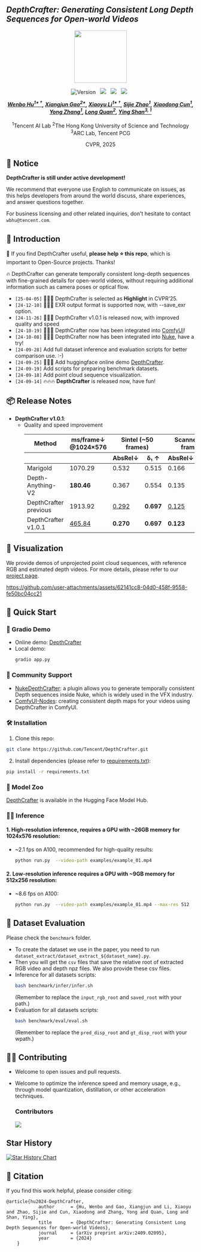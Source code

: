 ## ___***DepthCrafter: Generating Consistent Long Depth Sequences for Open-world Videos***___
<div align="center">
<img src='https://depthcrafter.github.io/img/logo.png' style="height:140px"></img>



![Version](https://img.shields.io/badge/version-1.0.1-blue) &nbsp;
 <a href='https://arxiv.org/abs/2409.02095'><img src='https://img.shields.io/badge/arXiv-2409.02095-b31b1b.svg'></a> &nbsp;
 <a href='https://depthcrafter.github.io'><img src='https://img.shields.io/badge/Project-Page-Green'></a> &nbsp;
 <a href='https://huggingface.co/spaces/tencent/DepthCrafter'><img src='https://img.shields.io/badge/%F0%9F%A4%97%20Hugging%20Face-Demo-blue'></a> &nbsp;


_**[Wenbo Hu<sup>1* &dagger;</sup>](https://wbhu.github.io), 
[Xiangjun Gao<sup>2*</sup>](https://scholar.google.com/citations?user=qgdesEcAAAAJ&hl=en), 
[Xiaoyu Li<sup>1* &dagger;</sup>](https://xiaoyu258.github.io), 
[Sijie Zhao<sup>1</sup>](https://scholar.google.com/citations?user=tZ3dS3MAAAAJ&hl=en), 
[Xiaodong Cun<sup>1</sup>](https://vinthony.github.io/academic), <br>
[Yong Zhang<sup>1</sup>](https://yzhang2016.github.io), 
[Long Quan<sup>2</sup>](https://home.cse.ust.hk/~quan), 
[Ying Shan<sup>3, 1</sup>](https://scholar.google.com/citations?user=4oXBp9UAAAAJ&hl=en)**_
<br><br>
<sup>1</sup>Tencent AI Lab
<sup>2</sup>The Hong Kong University of Science and Technology
<sup>3</sup>ARC Lab, Tencent PCG

CVPR, 2025

</div>

## 🔆 Notice

**DepthCrafter is still under active development!**

We recommend that everyone use English to communicate on issues, as this helps developers from around the world discuss, share experiences, and answer questions together.

For business licensing and other related inquiries, don't hesitate to contact `wbhu@tencent.com`.



## 🔆 Introduction
🤗 If you find DepthCrafter useful, **please help ⭐ this repo**, which is important to Open-Source projects. Thanks!

🔥 DepthCrafter can generate temporally consistent long-depth sequences with fine-grained details for open-world videos, 
without requiring additional information such as camera poses or optical flow.

- `[25-04-05]` 🎉🎉🎉 DepthCrafter is selected as **Highlight** in CVPR‘25.
- `[24-12-10]` 🌟🌟🌟 EXR output format is supported now, with --save_exr option.
- `[24-11-26]` 🚀🚀🚀 DepthCrafter v1.0.1 is released now, with improved quality and speed
- `[24-10-19]` 🤗🤗🤗 DepthCrafter now has been integrated into [ComfyUI](https://github.com/akatz-ai/ComfyUI-DepthCrafter-Nodes)!
- `[24-10-08]` 🤗🤗🤗 DepthCrafter now has been integrated into [Nuke](https://github.com/Theo-SAMINADIN-td/NukeDepthCrafter), have a try!
- `[24-09-28]` Add full dataset inference and evaluation scripts for better comparison use. :-)
- `[24-09-25]` 🤗🤗🤗 Add huggingface online demo [DepthCrafter](https://huggingface.co/spaces/tencent/DepthCrafter). 
- `[24-09-19]` Add scripts for preparing benchmark datasets. 
- `[24-09-18]` Add point cloud sequence visualization.
- `[24-09-14]` 🔥🔥🔥 **DepthCrafter** is released now, have fun!


## 📦 Release Notes
- **DepthCrafter v1.0.1**:
    - Quality and speed improvement
        <table>
          <thead>
            <tr>
              <th>Method</th>
              <th>ms/frame&#x2193; @1024&#xD7;576 </th>
              <th colspan="2">Sintel (~50 frames)</th>
              <th colspan="2">Scannet (90 frames)</th>
              <th colspan="2">KITTI (110 frames)</th>
              <th colspan="2">Bonn (110 frames)</th>
            </tr>
            <tr>
                <th></th>
                <th></th>
              <th>AbsRel&#x2193;</th>
              <th>&delta;&#x2081; &#x2191;</th>
              <th>AbsRel&#x2193;</th>
              <th>&delta;&#x2081; &#x2191;</th>
              <th>AbsRel&#x2193;</th>
              <th>&delta;&#x2081; &#x2191;</th>
              <th>AbsRel&#x2193;</th>
              <th>&delta;&#x2081; &#x2191;</th>
            </tr>
          </thead>
          <tbody>
            <tr>
              <td>Marigold</td>
              <td>1070.29</td>
              <td>0.532</td>
              <td>0.515</td>
              <td>0.166</td>
              <td>0.769</td>
              <td>0.149</td>
              <td>0.796</td>
              <td>0.091</td>
              <td>0.931</td>
            </tr>
            <tr>
              <td>Depth-Anything-V2</td>
              <td><strong>180.46</strong></td>
              <td>0.367</td>
              <td>0.554</td>
              <td>0.135</td>
              <td>0.822</td>
              <td>0.140</td>
              <td>0.804</td>
              <td>0.106</td>
              <td>0.921</td>
            </tr>
            <tr>
              <td>DepthCrafter previous</td>
              <td>1913.92</td>
                <td><u>0.292</u></td>
                <td><strong>0.697</strong></td>
                <td><u>0.125</u></td>
                <td><u>0.848</u></td>
                <td><u>0.110</u></td>
                <td><u>0.881</u></td>
                <td><u>0.075</u></td>
                <td><u>0.971</u></td>
            </tr>
            <tr>
              <td>DepthCrafter v1.0.1</td>
              <td><u>465.84</u></td>
                <td><strong>0.270</strong></td>
                <td><strong>0.697</strong></td>
                <td><strong>0.123</strong></td>
                <td><strong>0.856</strong></td>
                <td><strong>0.104</strong></td>
                <td><strong>0.896</strong></td>
                <td><strong>0.071</strong></td>
                <td><strong>0.972</strong></td>
            </tr>
          </tbody>
        </table>

    

## 🎥 Visualization
We provide demos of unprojected point cloud sequences, with reference RGB and estimated depth videos. 
For more details, please refer to our [project page](https://depthcrafter.github.io).


https://github.com/user-attachments/assets/62141cc8-04d0-458f-9558-fe50bc04cc21




## 🚀 Quick Start

### 🤖 Gradio Demo
- Online demo: [DepthCrafter](https://huggingface.co/spaces/tencent/DepthCrafter) 
- Local demo:
    ```bash
    gradio app.py
    ``` 

### 🌟 Community Support
- [NukeDepthCrafter](https://github.com/Theo-SAMINADIN-td/NukeDepthCrafter): 
    a plugin allows you to generate temporally consistent Depth sequences inside Nuke, 
    which is widely used in the VFX industry.
- [ComfyUI-Nodes](https://github.com/akatz-ai/ComfyUI-DepthCrafter-Nodes): creating consistent depth maps for your videos using DepthCrafter in ComfyUI.


### 🛠️ Installation
1. Clone this repo:
```bash
git clone https://github.com/Tencent/DepthCrafter.git
```
2. Install dependencies (please refer to [requirements.txt](requirements.txt)):
```bash
pip install -r requirements.txt
```



### 🤗 Model Zoo
[DepthCrafter](https://huggingface.co/tencent/DepthCrafter) is available in the Hugging Face Model Hub.

### 🏃‍♂️ Inference
#### 1. High-resolution inference, requires a GPU with ~26GB memory for 1024x576 resolution:
- ~2.1 fps on A100, recommended for high-quality results:

    ```bash
    python run.py  --video-path examples/example_01.mp4
    ```

#### 2. Low-resolution inference requires a GPU with ~9GB memory for 512x256 resolution:
- ~8.6 fps on A100:

    ```bash
    python run.py  --video-path examples/example_01.mp4 --max-res 512
    ```

## 🚀 Dataset Evaluation
Please check the `benchmark` folder. 
- To create the dataset we use in the paper, you need to run `dataset_extract/dataset_extract_${dataset_name}.py`.
- Then you will get the `csv` files that save the relative root of extracted RGB video and depth npz files. We also provide these csv files.
- Inference for all datasets scripts:
  ```bash
  bash benchmark/infer/infer.sh
  ```
  (Remember to replace the `input_rgb_root` and `saved_root` with your path.)
- Evaluation for all datasets scripts:
  ```bash
  bash benchmark/eval/eval.sh
  ```
   (Remember to replace the `pred_disp_root` and `gt_disp_root` with your wpath.)
####

## 🤝🍻 Contributing
- Welcome to open issues and pull requests.
- Welcome to optimize the inference speed and memory usage, e.g., through model quantization, distillation, or other acceleration techniques.

    ### Contributors
    <a href="https://github.com/Tencent/DepthCrafter/graphs/contributors">
      <img src="https://contrib.rocks/image?repo=Tencent/DepthCrafter" />
    </a>

## Star History

[![Star History Chart](https://api.star-history.com/svg?repos=Tencent/DepthCrafter&type=Date)](https://star-history.com/#Tencent/DepthCrafter&Date)


## 📜 Citation
If you find this work helpful, please consider citing:
```BibTeXw
@article{hu2024-DepthCrafter,
            author      = {Hu, Wenbo and Gao, Xiangjun and Li, Xiaoyu and Zhao, Sijie and Cun, Xiaodong and Zhang, Yong and Quan, Long and Shan, Ying},
            title       = {DepthCrafter: Generating Consistent Long Depth Sequences for Open-world Videos},
            journal     = {arXiv preprint arXiv:2409.02095},
            year        = {2024}
    }
```
